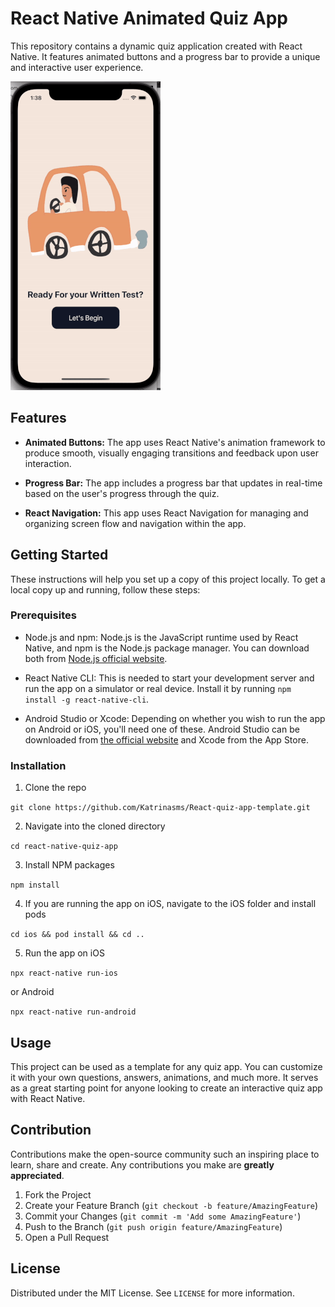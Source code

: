 # React Native Animated Quiz App

This repository contains a dynamic quiz application created with React Native. It features animated buttons and a progress bar to provide a unique and interactive user experience.

![App Demo](./assets/react_quiz_app_template.gif)

## Features

- **Animated Buttons:** The app uses React Native's animation framework to produce smooth, visually engaging transitions and feedback upon user interaction.

- **Progress Bar:** The app includes a progress bar that updates in real-time based on the user's progress through the quiz.

- **React Navigation:** This app uses React Navigation for managing and organizing screen flow and navigation within the app.

## Getting Started

These instructions will help you set up a copy of this project locally. To get a local copy up and running, follow these steps:

### Prerequisites

- Node.js and npm: Node.js is the JavaScript runtime used by React Native, and npm is the Node.js package manager. You can download both from [Node.js official website](https://nodejs.org/).

- React Native CLI: This is needed to start your development server and run the app on a simulator or real device. Install it by running `npm install -g react-native-cli`.

- Android Studio or Xcode: Depending on whether you wish to run the app on Android or iOS, you'll need one of these. Android Studio can be downloaded from [the official website](https://developer.android.com/studio) and Xcode from the App Store.

### Installation

1. Clone the repo

```git clone https://github.com/Katrinasms/React-quiz-app-template.git```

2. Navigate into the cloned directory

```cd react-native-quiz-app```

3. Install NPM packages

```npm install```

4. If you are running the app on iOS, navigate to the iOS folder and install pods

```cd ios && pod install && cd ..```

5. Run the app on iOS

```npx react-native run-ios```

or Android

```npx react-native run-android```


## Usage

This project can be used as a template for any quiz app. You can customize it with your own questions, answers, animations, and much more. It serves as a great starting point for anyone looking to create an interactive quiz app with React Native.

## Contribution

Contributions make the open-source community such an inspiring place to learn, share and create. Any contributions you make are **greatly appreciated**.

1. Fork the Project
2. Create your Feature Branch (`git checkout -b feature/AmazingFeature`)
3. Commit your Changes (`git commit -m 'Add some AmazingFeature'`)
4. Push to the Branch (`git push origin feature/AmazingFeature`)
5. Open a Pull Request

## License

Distributed under the MIT License. See `LICENSE` for more information.